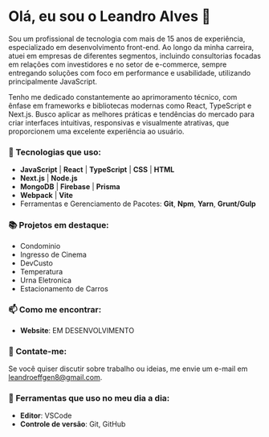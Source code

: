 # Olá, eu sou o Leandro Alves 👋

Sou um profissional de tecnologia com mais de 15 anos de experiência, especializado em desenvolvimento front-end. Ao longo da minha carreira, atuei em empresas de diferentes segmentos, incluindo consultorias focadas em relações com investidores e no setor de e-commerce, sempre entregando soluções com foco em performance e usabilidade, utilizando principalmente JavaScript.

Tenho me dedicado constantemente ao aprimoramento técnico, com ênfase em frameworks e bibliotecas modernas como React, TypeScript e Next.js. Busco aplicar as melhores práticas e tendências do mercado para criar interfaces intuitivas, responsivas e visualmente atrativas, que proporcionem uma excelente experiência ao usuário.

### 🚀 Tecnologias que uso:
- **JavaScript** | **React** | **TypeScript** | **CSS** | **HTML**
- **Next.js** | **Node.js** 
- **MongoDB** | **Firebase** | **Prisma**
- **Webpack** | **Vite**
- Ferramentas e Gerenciamento de Pacotes: **Git**, **Npm**, **Yarn**, **Grunt/Gulp**

### 📚 Projetos em destaque:
-  Condominio
-  Ingresso de Cinema
-  DevCusto
-  Temperatura
-  Urna Eletronica
-  Estacionamento de Carros

### 📫 Como me encontrar:
- **Website**: EM DESENVOLVIMENTO

### 💬 Contate-me:
Se você quiser discutir sobre trabalho ou ideias, me envie um e-mail em [leandroeffgen8@gmail.com](mailto:leandroeffgen8@gmail.com).

### 🔧 Ferramentas que uso no meu dia a dia:
- **Editor**: VSCode
- **Controle de versão**: Git, GitHub
